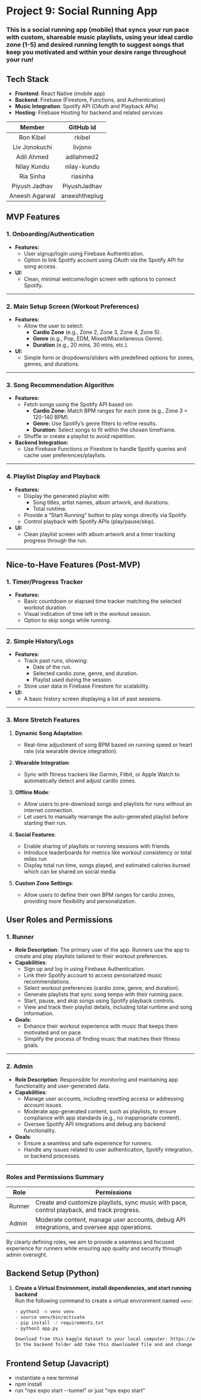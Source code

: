 # Project 9: Social Running App

### This is a social running app (mobile) that syncs your run pace with custom, shareable music playlists, using your ideal cardio zone (1-5) and desired running length to suggest songs that keep you motivated and within your desire range throughout your run!

## Tech Stack
- **Frontend**: React Native (mobile app)
- **Backend**: Firebase (Firestore, Functions, and Authentication)
- **Music Integration**: Spotify API (OAuth and Playback APIs)
- **Hosting**: Firebase Hosting for backend and related services

| Member        | GitHub id    |
| :-----------: | :----------: |
| Ron Kibel | rkibel |
| Liv Jonokuchi | livjono |
| Adil Ahmed | adilahmed2 |
| Nilay Kundu | nilay-kundu |
| Ria Sinha | riasinha |
| Piyush Jadhav | PiyushJadhav |
| Aneesh Agarwal | aneeshtheplug|

## MVP Features

### **1. Onboarding/Authentication**
- **Features:**
  - User signup/login using Firebase Authentication.
  - Option to link Spotify account using OAuth via the Spotify API for song access.
- **UI:**
  - Clean, minimal welcome/login screen with options to connect Spotify.

---

### **2. Main Setup Screen (Workout Preferences)**
- **Features:**
  - Allow the user to select:
    - **Cardio Zone** (e.g., Zone 2, Zone 3, Zone 4, Zone 5).
    - **Genre** (e.g., Pop, EDM, Mixed/Miscellaneous Genre).
    - **Duration** (e.g., 20 mins, 30 mins, etc.).
- **UI:**
  - Simple form or dropdowns/sliders with predefined options for zones, genres, and durations.

---

### **3. Song Recommendation Algorithm**
- **Features:**
  - Fetch songs using the Spotify API based on:
    - **Cardio Zone:** Match BPM ranges for each zone (e.g., Zone 3 = 120-140 BPM).
    - **Genre:** Use Spotify’s genre filters to refine results.
    - **Duration:** Select songs to fit within the chosen timeframe.
  - Shuffle or create a playlist to avoid repetition.
- **Backend Integration:**
  - Use Firebase Functions or Firestore to handle Spotify queries and cache user preferences/playlists.

---

### **4. Playlist Display and Playback**
- **Features:**
  - Display the generated playlist with:
    - Song titles, artist names, album artwork, and durations.
    - Total runtime.
  - Provide a “Start Running” button to play songs directly via Spotify.
  - Control playback with Spotify APIs (play/pause/skip).
- **UI:**
  - Clean playlist screen with album artwork and a timer tracking progress through the run.

---
## Nice-to-Have Features (Post-MVP)

### **1. Timer/Progress Tracker**
- **Features:**
  - Basic countdown or elapsed time tracker matching the selected workout duration.
  - Visual indication of time left in the workout session.
  - Option to skip songs while running.

---

### **2. Simple History/Logs**
- **Features:**
  - Track past runs, showing:
    - Date of the run.
    - Selected cardio zone, genre, and duration.
    - Playlist used during the session.
  - Store user data in Firebase Firestore for scalability.
- **UI:**
  - A basic history screen displaying a list of past sessions.

---

### **3. More Stretch Features**
1. **Dynamic Song Adaptation**:
   - Real-time adjustment of song BPM based on running speed or heart rate (via wearable device integration).
   
2. **Wearable Integration**:
   - Sync with fitness trackers like Garmin, Fitbit, or Apple Watch to automatically detect and adjust cardio zones.

3. **Offline Mode**:
   - Allow users to pre-download songs and playlists for runs without an internet connection.
   - Let users to manually rearrange the auto-generated playlist before starting their run.

4. **Social Features**:
   - Enable sharing of playlists or running sessions with friends.
   - Introduce leaderboards for metrics like workout consistency or total miles run
   - Display total run time, songs played, and estimated calories burned which can be shared on social media

5. **Custom Zone Settings**:
   - Allow users to define their own BPM ranges for cardio zones, providing more flexibility and personalization.


## User Roles and Permissions

### 1. **Runner**
- **Role Description**: The primary user of the app. Runners use the app to create and play playlists tailored to their workout preferences.
- **Capabilities**:
  - Sign up and log in using Firebase Authentication.
  - Link their Spotify account to access personalized music recommendations.
  - Select workout preferences (cardio zone, genre, and duration).
  - Generate playlists that sync song tempo with their running pace.
  - Start, pause, and skip songs using Spotify playback controls.
  - View and track their playlist details, including total runtime and song information.
- **Goals**:
  - Enhance their workout experience with music that keeps them motivated and on pace.
  - Simplify the process of finding music that matches their fitness goals.

---

### 2. **Admin**
- **Role Description**: Responsible for monitoring and maintaining app functionality and user-generated data.
- **Capabilities**:
  - Manage user accounts, including resetting access or addressing account issues.
  - Moderate app-generated content, such as playlists, to ensure compliance with app standards (e.g., no inappropriate content).
  - Oversee Spotify API integrations and debug any backend functionality.
- **Goals**:
  - Ensure a seamless and safe experience for runners.
  - Handle any issues related to user authentication, Spotify integration, or backend processes.

---

### Roles and Permissions Summary

| Role    | Permissions                                                                                 |
|---------|---------------------------------------------------------------------------------------------|
| Runner  | Create and customize playlists, sync music with pace, control playback, and track progress. |
| Admin   | Moderate content, manage user accounts, debug API integrations, and oversee app operations. |


By clearly defining roles, we aim to provide a seamless and focused experience for runners while ensuring app quality and security through admin oversight.





## Backend Setup (Python)

1. **Create a Virtual Environment, install dependencies, and start running backend**  
   Run the following command to create a virtual environment named `venv`:
   ```bash
   - python3 -m venv venv
   - source venv/bin/activate
   - pip install -r requirements.txt
   - python3 app.py

   Download from this kaggle dataset to your local computer: https://www.kaggle.com/datasets/priyamchoksi/spotify-dataset-114k-songs 
   In the backend folder add take this downloaded file and and change the name to "track_features.csv"

## Frontend Setup (Javacript) 
- instantiate a new terminal
- npm install
- run "npx expo start --tunnel" or just "npx expo start"





